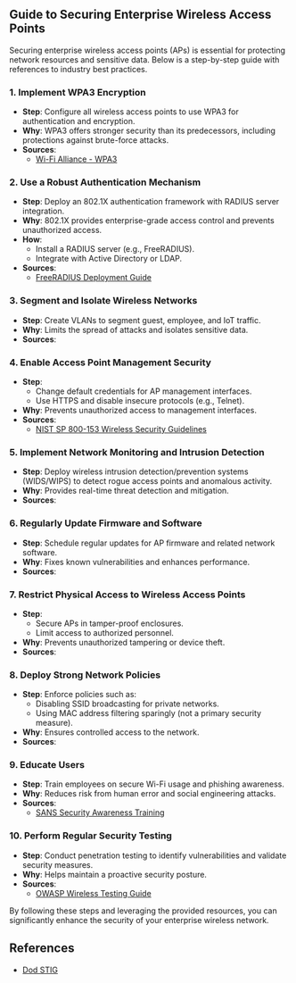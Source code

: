 ## Guide to Securing Enterprise Wireless Access Points  
Securing enterprise wireless access points (APs) is essential for protecting network resources and sensitive data. Below is a step-by-step guide with references to industry best practices.  

### 1. Implement WPA3 Encryption  
   - **Step**: Configure all wireless access points to use WPA3 for authentication and encryption.  
   - **Why**: WPA3 offers stronger security than its predecessors, including protections against brute-force attacks.  
   - **Sources**:  
     - [Wi-Fi Alliance - WPA3](https://www.wi-fi.org/discover-wi-fi/security)  

### 2. Use a Robust Authentication Mechanism  
   - **Step**: Deploy an 802.1X authentication framework with RADIUS server integration.  
   - **Why**: 802.1X provides enterprise-grade access control and prevents unauthorized access.  
   - **How**:  
     - Install a RADIUS server (e.g., FreeRADIUS).  
     - Integrate with Active Directory or LDAP.  
   - **Sources**:  
     - [FreeRADIUS Deployment Guide](https://www.freeradius.org/documentation/freeradius-server/3.2.7/)  

### 3. Segment and Isolate Wireless Networks  
   - **Step**: Create VLANs to segment guest, employee, and IoT traffic.  
   - **Why**: Limits the spread of attacks and isolates sensitive data.  
   - **Sources**:  

### 4. Enable Access Point Management Security  
   - **Step**:  
     - Change default credentials for AP management interfaces.  
     - Use HTTPS and disable insecure protocols (e.g., Telnet).  
   - **Why**: Prevents unauthorized access to management interfaces.  
   - **Sources**:  
     - [NIST SP 800-153 Wireless Security Guidelines](https://csrc.nist.gov/publications/detail/sp/800-153/final)  

### 5. Implement Network Monitoring and Intrusion Detection  
   - **Step**: Deploy wireless intrusion detection/prevention systems (WIDS/WIPS) to detect rogue access points and anomalous activity.  
   - **Why**: Provides real-time threat detection and mitigation.  
   - **Sources**:   

### 6. Regularly Update Firmware and Software  
   - **Step**: Schedule regular updates for AP firmware and related network software.  
   - **Why**: Fixes known vulnerabilities and enhances performance.  
   - **Sources**:  

### 7. Restrict Physical Access to Wireless Access Points  
   - **Step**:  
     - Secure APs in tamper-proof enclosures.  
     - Limit access to authorized personnel.  
   - **Why**: Prevents unauthorized tampering or device theft.  
   - **Sources**:  

### 8. Deploy Strong Network Policies  
   - **Step**: Enforce policies such as:  
     - Disabling SSID broadcasting for private networks.  
     - Using MAC address filtering sparingly (not a primary security measure).  
   - **Why**: Ensures controlled access to the network.  
   - **Sources**:   

### 9. Educate Users  
   - **Step**: Train employees on secure Wi-Fi usage and phishing awareness.  
   - **Why**: Reduces risk from human error and social engineering attacks.  
   - **Sources**:  
     - [SANS Security Awareness Training](https://www.sans.org/security-awareness-training/)  

### 10. Perform Regular Security Testing  
   - **Step**: Conduct penetration testing to identify vulnerabilities and validate security measures.  
   - **Why**: Helps maintain a proactive security posture.  
   - **Sources**:  
     - [OWASP Wireless Testing Guide](https://owasp.org/www-project-mobile-security-testing-guide/)  

By following these steps and leveraging the provided resources, you can significantly enhance the security of your enterprise wireless network.  

## References  
- [Dod STIG](https://www.stigviewer.com/stig/network_wlan_ap-ig_management/)  